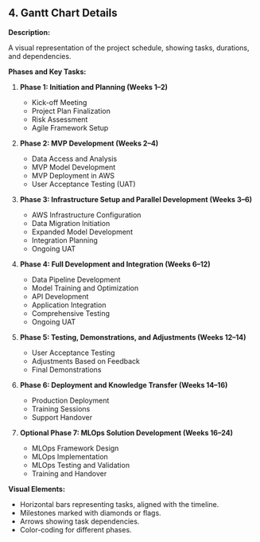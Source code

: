 ## **4. Gantt Chart Details**

**Description:**

A visual representation of the project schedule, showing tasks, durations, and dependencies.

**Phases and Key Tasks:**

1. **Phase 1: Initiation and Planning (Weeks 1–2)**

   - Kick-off Meeting
   - Project Plan Finalization
   - Risk Assessment
   - Agile Framework Setup

2. **Phase 2: MVP Development (Weeks 2–4)**

   - Data Access and Analysis
   - MVP Model Development
   - MVP Deployment in AWS
   - User Acceptance Testing (UAT)

3. **Phase 3: Infrastructure Setup and Parallel Development (Weeks 3–6)**

   - AWS Infrastructure Configuration
   - Data Migration Initiation
   - Expanded Model Development
   - Integration Planning
   - Ongoing UAT

4. **Phase 4: Full Development and Integration (Weeks 6–12)**

   - Data Pipeline Development
   - Model Training and Optimization
   - API Development
   - Application Integration
   - Comprehensive Testing
   - Ongoing UAT

5. **Phase 5: Testing, Demonstrations, and Adjustments (Weeks 12–14)**

   - User Acceptance Testing
   - Adjustments Based on Feedback
   - Final Demonstrations

6. **Phase 6: Deployment and Knowledge Transfer (Weeks 14–16)**

   - Production Deployment
   - Training Sessions
   - Support Handover

7. **Optional Phase 7: MLOps Solution Development (Weeks 16–24)**

   - MLOps Framework Design
   - MLOps Implementation
   - MLOps Testing and Validation
   - Training and Handover

**Visual Elements:**

- Horizontal bars representing tasks, aligned with the timeline.
- Milestones marked with diamonds or flags.
- Arrows showing task dependencies.
- Color-coding for different phases.